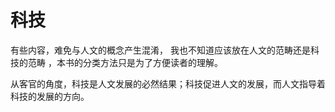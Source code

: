 # 科技

有些内容，难免与人文的概念产生混淆， 我也不知道应该放在人文的范畴还是科技的范畴 ，本书的分类方法只是为了方便读者的理解。

从客官的角度，科技是人文发展的必然结果；科技促进人文的发展，而人文指导着科技的发展的方向。

